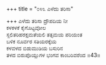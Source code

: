 +++
title = "೦೪೩ ಎಳೆದು ತರಿಸಾ"

+++
ಎಳೆದು ತರಿಸಾ ದ್ರೌಪದಿಯ ನೀ   
ಕಳಕಳಕೆ ಕೈಗೊಟ್ಟವೋಲ   
ಸ್ಖಲಿತರಿಹರಕ್ಷಮತೆಯಲಿ ತತ್ಸಮಯ ಪರಿಯಂತ  
ಬಳಿಕ ನೂರ್ವರ ಸತಿಯರಕ್ಕೆಯ   
ಕಳವಳದ ಬಿಡುಮುಡಿಯ ಬಸುರಿನ  
ತಳದ ಬಿರುಪೊಯ್ಲುಗಳ ಭಂಗವ ಕಾಂಬರಿವರೆಂದ    ॥43॥